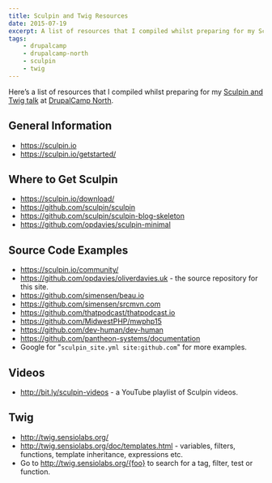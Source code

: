 ```yaml
---
title: Sculpin and Twig Resources
date: 2015-07-19
excerpt: A list of resources that I compiled whilst preparing for my Sculpin and Twig talk at DrupalCamp North.
tags:
    - drupalcamp
    - drupalcamp-north
    - sculpin
    - twig
---
```


Here’s a list of resources that I compiled whilst preparing for my
[Sculpin and Twig talk](http://drupalcampnorth.org/session/test-drive-twig-sculpin)
at [DrupalCamp North](http://drupalcampnorth.org).

## General Information

- <https://sculpin.io>
- <https://sculpin.io/getstarted/>

## Where to Get Sculpin

- <https://sculpin.io/download/>
- <https://github.com/sculpin/sculpin>
- <https://github.com/sculpin/sculpin-blog-skeleton>
- <https://github.com/opdavies/sculpin-minimal>

## Source Code Examples

- <https://sculpin.io/community/>
- <https://github.com/opdavies/oliverdavies.uk> - the source repository for this
  site.
- <https://github.com/simensen/beau.io>
- <https://github.com/simensen/srcmvn.com>
- <https://github.com/thatpodcast/thatpodcast.io>
- <https://github.com/MidwestPHP/mwphp15>
- <https://github.com/dev-human/dev-human>
- <https://github.com/pantheon-systems/documentation>
- Google for "`sculpin_site.yml site:github.com`" for more examples.

## Videos

- <http://bit.ly/sculpin-videos> - a YouTube playlist of Sculpin videos.

## Twig

- <http://twig.sensiolabs.org/>
- <http://twig.sensiolabs.org/doc/templates.html> - variables, filters,
  functions, template inheritance, expressions etc.
- Go to http://twig.sensiolabs.org/{foo} to search for a tag, filter, test or
  function.
